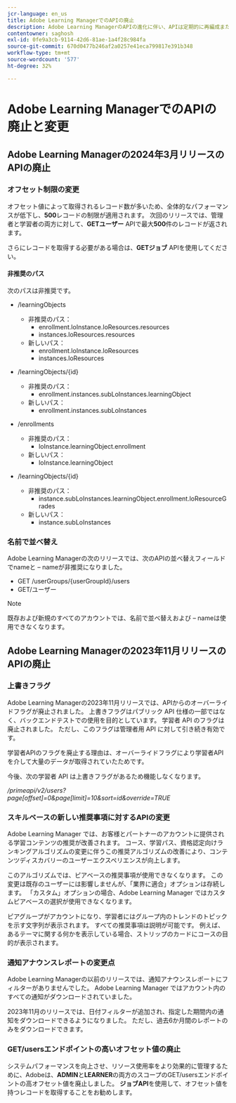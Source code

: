 ```yaml
---
jcr-language: en_us
title: Adobe Learning ManagerでのAPIの廃止
description: Adobe Learning ManagerのAPIの進化に伴い、APIは定期的に再編成またはアップグレードされます。 APIが進化すると、古いAPIは廃止され、最終的に削除されます。 このページでは、非推奨のAPIバージョンから新しく安定したバージョンに移行する際に知っておく必要がある情報を記載しています。
contentowner: saghosh
exl-id: 0fe9a3cb-9114-42d6-81ae-1a4f28c984fa
source-git-commit: 670d0477b246af2a0257e41eca799817e391b348
workflow-type: tm+mt
source-wordcount: '577'
ht-degree: 32%

---
```


# Adobe Learning ManagerでのAPIの廃止と変更

## Adobe Learning Managerの2024年3月リリースのAPIの廃止

<!-- ### Changes in Rate Limits

With the next release of Adobe Learning Manager, we're restructuring API rate limits for new accounts. For existing accounts, only the Admin APIs will be rate-limited. After 90 days (about 3 months), we will restructure rate limits for all APIs, but existing accounts will be whitelisted according to current usage. Existing accounts need to revisit their learner API usage. 

For new accounts, if they want to increase the rate limits, they must contact the Customer Success team of ALM. 

#### Which APIs will be rate limited 

For new accounts, all Admin, Learner, and Search APIs will have rate limits and burst enforced.  

The API burst rate or burst limit refers to the maximum number of requests allowed to be made to an API in a short burst within a limited timeframe. 

The following table lists the rate and burst limits for the APIs.

<table>
    <tr>
        <th>API</th>
        <th>Number of requests-RPM</th>
        <th>Number of requests-Burst</th>
    </tr>
    <tr>
        <td>Admin</td>
        <td>5</td>
        <td>5</td>
    </tr>
    <tr>
        <td>Learner</td>
        <td>20</td>
        <td>5</td>
    </tr>
    <tr>
        <td>Search</td>
        <td>50</td>
        <td>5</td>
    </tr>
</table>
-->

### オフセット制限の変更

オフセット値によって取得されるレコード数が多いため、全体的なパフォーマンスが低下し、**500**&#x200B;レコードの制限が適用されます。 次回のリリースでは、管理者と学習者の両方に対して、**GETユーザー** APIで最大&#x200B;**500**&#x200B;件のレコードが返されます。

さらにレコードを取得する必要がある場合は、**GETジョブ** APIを使用してください。

<!--### Exclude paths 

At present, Learning Manager APIs follow a graph data structure, which allows you to fetch data by traversing the API model through includes. Even though you could traverse an API up to seven levels, fetching the data using a single API call is computationally expensive. 

We recommend that all existing and new customers make small calls multiple times instead of one large call. This approach will prevent unwanted data from being loaded in the call. 

We want to enforce these restrictions on new accounts and maintain a whitelist of existing accounts.-->

#### 非推奨のパス

次のパスは非推奨です。

* /learningObjects
   * 非推奨のパス：
      * enrollment.loInstance.loResources.resources
      * instances.loResources.resources
   * 新しいパス：
      * enrollment.loInstance.loResources
      * instances.loResources

* /learningObjects/{id}
   * 非推奨のパス：
      * enrollment.instances.subLoInstances.learningObject
   * 新しいパス：
      * enrollment.instances.subLoInstances

* /enrollments
   * 非推奨のパス：
      * loInstance.learningObject.enrollment
   * 新しいパス：
      * loInstance.learningObject

* /learningObjects/{id}
   * 非推奨のパス：
      * instance.subLoInstances.learningObject.enrollment.loResourceGrades
   * 新しいパス：
      * instance.subLoInstances

<!--### Instance summary count changes 

Currently, in the LO summary endpoint, you fetch the number of all possible instances. For example, for a course, you can view the number of enrollments and waitlists in the response for **GET /learningObjects/{loId}/instances/{loInstanceId}/summary**. You can then view the completionCount and enrollmentCount in the response. If the course is a VC or classroom, you can also view its seat limit and waitlist limit. 

The process of retrieving the completion and enrollment counts is computationally expensive, therefore the calculation is done on a request basis. If the data is not present in the cache, the data is reloaded, which is computationally intensive. If there are many users enrolling in a course, the counts will be large, and effectively impacts CPU performance. 

In the next release of Adobe Learning Manager, in the LO Instance summary endpoint, the completionCount, enrollmentCount, seatLimit, and waitlistCount are cached. The cached information persists till there are changes in enrollments or unenrollments. For counts exceeding 1000 enrollments, we'll assume the estimated counts, and invalidate the results for all existing and new accounts.

>[!NOTE]
>
>For counts, such as, completionCount, enrollmentCount, seatLimit, and waitlistCount exceeding1000, it's advisable to interpret them as estimates rather than precise figures, as these will be retrieved from cache.-->

### 名前で並べ替え

Adobe Learning Managerの次のリリースでは、次のAPIの並べ替えフィールドでnameと – nameが非推奨になりました。

* GET /userGroups/{userGroupId}/users
* GET/ユーザー

>[!NOTE]
>
>既存および新規のすべてのアカウントでは、名前で並べ替えおよび – nameは使用できなくなります。


## Adobe Learning Managerの2023年11月リリースのAPIの廃止

### 上書きフラグ

Adobe Learning Managerの2023年11月リリースでは、APIからのオーバーライドフラグが廃止されました。 上書きフラグはパブリック API 仕様の一部ではなく、バックエンドテストでの使用を目的としています。 学習者 API のフラグは廃止されました。 ただし、このフラグは管理者用 API に対して引き続き有効です。

学習者APIのフラグを廃止する理由は、オーバーライドフラグにより学習者APIを介して大量のデータが取得されていたためです。

今後、次の学習者 API は上書きフラグがあるため機能しなくなります。

_/primeapi/v2/users?page[offset]=0&amp;page[limit]=10&amp;sort=id&amp;override=TRUE_

### スキルベースの新しい推奨事項に対するAPIの変更

Adobe Learning Manager では、お客様とパートナーのアカウントに提供される学習コンテンツの推奨が改善されます。 コース、学習パス、資格認定向けランキングアルゴリズムの変更に伴うこの推奨アルゴリズムの改善により、コンテンツディスカバリーのユーザーエクスペリエンスが向上します。

このアルゴリズムでは、ピアベースの推奨事項が使用できなくなります。 この変更は既存のユーザーには影響しませんが、「業界に適合」オプションは存続します。 「カスタム」オプションの場合、Adobe Learning Manager ではカスタムピアベースの選択が使用できなくなります。

ピアグループがアカウントになり、学習者にはグループ内のトレンドのトピックを示す文字列が表示されます。 すべての推奨事項は説明が可能です。 例えば、あるテーマに関する何かを表示している場合、ストリップのカードにコースの目的が表示されます。

### 通知アナウンスレポートの変更点

Adobe Learning Managerの以前のリリースでは、通知アナウンスレポートにフィルターがありませんでした。 Adobe Learning Manager ではアカウント内のすべての通知がダウンロードされていました。

2023年11月のリリースでは、日付フィルターが追加され、指定した期間内の通知をダウンロードできるようになりました。  ただし、過去6か月間のレポートのみをダウンロードできます。

### GET/usersエンドポイントの高いオフセット値の廃止

システムパフォーマンスを向上させ、リソース使用率をより効果的に管理するために、Adobeは、**ADMIN**&#x200B;と&#x200B;**LEARNER**&#x200B;の両方のスコープのGET/usersエンドポイントの高オフセット値を廃止しました。 **ジョブAPI**&#x200B;を使用して、オフセット値を持つレコードを取得することをお勧めします。

